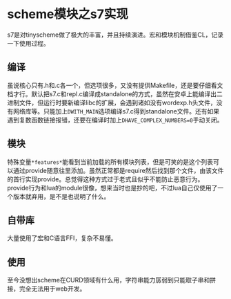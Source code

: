 scheme模块之s7实现
==
s7是对tinyscheme做了极大的丰富，并且持续演进。宏和模块机制借鉴CL，记录一下使用过程。

编译
--
虽说核心只有.h和.c各一个，但选项很多，又没有提供Makefile，还是要仔细看文档才行。默认把s7.c和repl.c编译成standalone的方式，虽然在安卓上能编译出二进制文件，但运行时要新编译libc的扩展，会遇到诸如没有wordexp.h头文件，没有网络库等。只能加上`DWITH_MAIN`选项编译s7.c得到standalone文件。还有如果遇到复数函数链接报错，还要在编译时加上`DHAVE_COMPLEX_NUMBERS=0`手动关闭。

模块
--
特殊变量`*features*`能看到当前加载的所有模块列表，但是可笑的是这个列表可以通过provide随意往里添加。虽然正常都是require然后找到那个文件，由该文件的首行实现provide。总觉得这种方式过于老式且似乎不能防止恶意行为。provide行为和lua的module很像，想来当时也是抄的吧，不过lua自己仅使用了一个版本就弃用，是不是也说明了什么。

自带库
--
大量使用了宏和C语言FFI，复杂不易懂。

使用
--
至今没想出scheme在CURD领域有什么用，字符串能力孱弱到只能取子串和拼接，完全无法用于web开发。